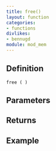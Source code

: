 ```yaml
---
title: free()
layout: function
categories:
- functions
divlikes:
- bennugd
module: mod_mem
---
```


## Definition

    free ( )

## Parameters

## Returns

## Example
